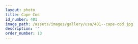 ```yaml
---
layout: photo
title: Cape Cod
id_number: 401
image_path: /assets/images/gallery/usa/401--cape-cod.jpg
description: ''
order_number: 13
---
```

